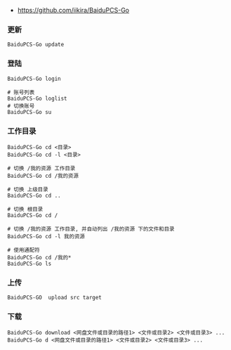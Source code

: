 * https://github.com/iikira/BaiduPCS-Go
### 更新
```
BaiduPCS-Go update
```
### 登陆
```
BaiduPCS-Go login

# 账号列表
BaiduPCS-Go loglist
# 切换账号
BaiduPCS-Go su
```
### 工作目录
```
BaiduPCS-Go cd <目录>
BaiduPCS-Go cd -l <目录>

# 切换 /我的资源 工作目录
BaiduPCS-Go cd /我的资源

# 切换 上级目录
BaiduPCS-Go cd ..

# 切换 根目录
BaiduPCS-Go cd /

# 切换 /我的资源 工作目录, 并自动列出 /我的资源 下的文件和目录
BaiduPCS-Go cd -l 我的资源

# 使用通配符
BaiduPCS-Go cd /我的*
BaiduPCS-Go ls
```
### 上传
```
BaiduPCS-GO  upload src target
```
### 下载
```
BaiduPCS-Go download <网盘文件或目录的路径1> <文件或目录2> <文件或目录3> ...
BaiduPCS-Go d <网盘文件或目录的路径1> <文件或目录2> <文件或目录3> ...
```
